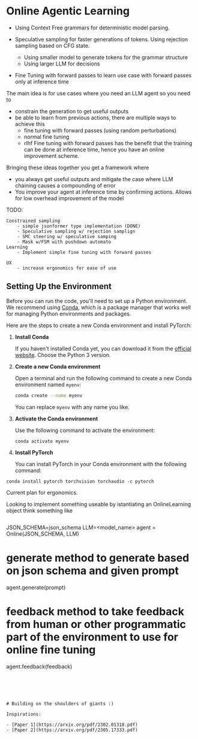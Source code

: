# Online Agentic Learning

- Using Context Free grammars for deterministic model parsing.

- Speculative sampling for faster generations of tokens. Using rejection sampling based on CFG state.
    - Using smaller model to generate tokens for the grammar structure
    - Using larger LLM for decisions 
- Fine Tuning with forward passes to learn use case with forward passes only at inference time


The main idea is for use cases where you need an LLM agent so you need to 
- constrain the generation to get useful outputs
- be able to learn from previous actions, there are multiple ways to achieve this
    - fine tuning with forward passes (using random perturbations)
    - normal fine tuning
    - rlhf
Fine tuning with forward passes has the benefit that the training can be done at inference time, hence you have an online improvement scheme. 

Bringing these ideas together you get a framework where
- you always get useful outputs and mitigate the case where LLM chaining causes
a compounding of error 
- You improve your agent at inference time by confirming actions. Allows for low overhead improvement of the model 


TODO:

    Constrained sampling
        - simple jsonformer type implementation (DONE)
        - Speculative sampling w/ rejection samplign
        - SMC steering w/ speculative samping
        - Mask w/FSM with pushdown automato
    Learning 
        - Implement simple fine tuning with forward passes
    
    UX
        - increase ergonomics for ease of use



## Setting Up the Environment

Before you can run the code, you'll need to set up a Python environment. We recommend using [Conda](https://docs.conda.io/en/latest/), which is a package manager that works well for managing Python environments and packages.

Here are the steps to create a new Conda environment and install PyTorch:

1. **Install Conda**

   If you haven't installed Conda yet, you can download it from the [official website](https://docs.conda.io/en/latest/miniconda.html). Choose the Python 3 version.

2. **Create a new Conda environment**

   Open a terminal and run the following command to create a new Conda environment named `myenv`:


   ```bash
   conda create --name myenv
   ```

   You can replace `myenv` with any name you like.

3. **Activate the Conda environment**

   Use the following command to activate the environment:

   ```
   conda activate myenv
   ```




4. **Install PyTorch**

   You can install PyTorch in your Conda environment with the following command:

```
conda install pytorch torchvision torchaudio -c pytorch
```


Current plan for ergonomics.

Looking to implement something useable by istantiating an OnlineLearning object
think something like 
```pip install onlinelearning
```
JSON_SCHEMA=json_schema
LLM=<model_name>
agent = Online(JSON_SCHEMA, LLM)

# generate method to generate based on json schema and given prompt
agent.generate(prompt)

# feedback method to take feedback from human or other programmatic part of the environment to use for online fine tuning

agent.feedback(feedback)

```





# Building on the shoulders of giants :)

Inspirations:

- [Paper 1](https://arxiv.org/pdf/2302.01318.pdf)
- [Paper 2](https://arxiv.org/pdf/2305.17333.pdf)


